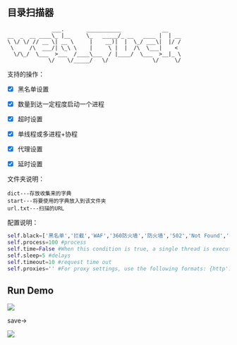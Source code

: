 ## 目录扫描器 ##

```
              ___.       ___________             __    
__  _  __ ____\_ |__     \_   _____/_ __   ____ |  | __
\ \/ \/ // __ \| __ \     |    __)|  |  \_/ ___\|  |/ /
 \     /\  ___/| \_\ \    |     \ |  |  /\  \___|    < 
  \/\_/  \___  >___  /____\___  / |____/  \___  >__|_ \
             \/    \/_____/   \/              \/     \/
```



支持的操作：

- [x] 黑名单设置
- [x] 数量到达一定程度启动一个进程
- [x] 超时设置
- [x] 单线程或多进程+协程
- [x] 代理设置
- [x] 延时设置



文件夹说明：

```
dict---存放收集来的字典
start---将要使用的字典放入到该文件夹
url.txt---扫描的URL
```

配置说明：

```python
self.black=['黑名单','拦截','WAF','360防火墙','防火墙','502','Not Found','拒绝访问','403','安全狗','云锁','找不到','不存在','404'] #black list
self.process=100 #process
self.time=False #When this condition is true, a single thread is executed
self.sleep=5 #delays
self.timeout=10 #request time out
self.proxies='' #For proxy settings, use the following formats: {http':'http://127.0.0.1:8080','https':'https://127.0.0.1:8080'}
```



## Run Demo ##

![](https://s2.ax1x.com/2019/09/02/n9WJyt.png)



save->

![](https://s2.ax1x.com/2019/09/02/n9WNef.png)
